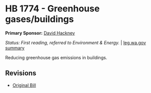 # HB 1774 - Greenhouse gases/buildings
**Primary Sponsor:** [David Hackney](/person/leg/david.hackney.md)

*Status: First reading, referred to Environment & Energy.* | [leg.wa.gov summary](https://app.leg.wa.gov/billsummary?BillNumber=1774&Year=2021)

Reducing greenhouse gas emissions in buildings.

## Revisions
* [Original Bill](1/)